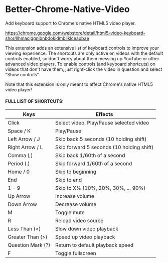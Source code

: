 # Better-Chrome-Native-Video

Add keyboard support to Chrome's native HTML5 video player.

https://chrome.google.com/webstore/detail/html5-video-keyboard-shor/llhmaciggnibnbdokidmbilklceaobae

This extension adds an extensive list of keyboard controls to improve your viewing experience. The shortcuts are only active on videos with the default controls enabled, so don't worry about them messing up YouTube or other advanced video players. To enable controls (and keyboard shortcuts) on videos that don't have them, just right-click the video in question and select "Show controls".

Note that this extension is only meant to affect Chrome's native HTML5 video player!

#### FULL LIST OF SHORTCUTS:

| Keys              | Effects                                   |
| ----------------- | ----------------------------------------- |
| Click             | Select video, Play/Pause selected video   |
| Space / K         | Play/Pause                                |
| Left Arrow / J    | Skip back 5 seconds (10 holding shift)    |
| Right Arrow / L   | Skip forward 5 seconds (10 holding shift) |
| Comma (,)         | Skip back 1/60th of a second              |
| Period (.)        | Skip forward 1/60th of a second           |
| Home / 0          | Skip to beginning                         |
| End               | Skip to end                               |
| 1 - 9             | Skip to X% (10%, 20%, 30%, ... 90%)       |
| Up Arrow          | Increase volume                           |
| Down Arrow        | Decrease volume                           |
| M                 | Toggle mute                               |
| R                 | Reload video source                       |
| Less Than (<)     | Slow down video playback                  |
| Greater Than (>)  | Speed up video playback                   |
| Question Mark (?) | Return to default playback speed          |
| F                 | Toggle fullscreen                         |
